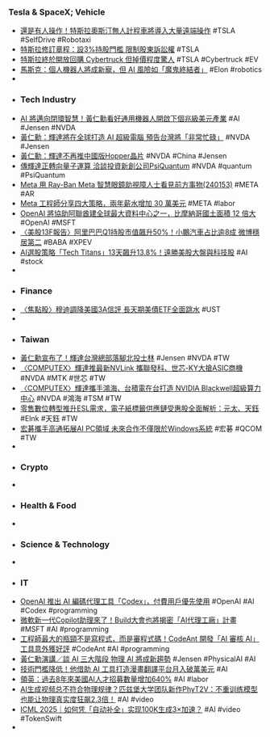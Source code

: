 ### Tesla & SpaceX; Vehicle
- [還是有人操作！特斯拉奧斯汀無人計程車將導入大量遠端操作](https://www.inside.com.tw/article/38469-tesla-robotaxi-fleet-powered-by-plenty-of-teleoperation) #TSLA #SelfDrive #Robotaxi
- [特斯拉修訂章程：設3%持股門檻 限制股東訴訟權](https://search.app/ZpHpp) #TSLA
- [特斯拉終於開放回購 Cybertruck 但掉價程度驚人](https://search.app/K1WSz) #TSLA #Cybertruck #EV
- [馬斯克：個人機器人將成新寵，但 AI 風險如「魔鬼終結者」](https://search.app/GnKcE) #Elon #robotics
-
- ### Tech Industry
- [AI 將邁向閉環智慧！黃仁勳看好通用機器人開啟下個兆級美元產業](https://search.app/mS2SC) #AI #Jensen #NVDA
- [黃仁勳：輝達將在全球打造 AI 超級電腦 預告台灣將「非常忙碌」](https://search.app/ozrmq) #NVDA #Jensen
- [黃仁勳：輝達不再推中國版Hopper晶片](https://search.app/pC7gf) #NVDA #China #Jensen
- [傳輝達正轉向量子運算 洽談投資新創公司PsiQuantum](https://search.app/MQXq8) #NVDA #quantum #PsiQuantum
- [Meta 用 Ray-Ban Meta 智慧眼鏡助視障人士看見前方事物(240153)](https://search.app/tj3nE) #META #AR
- [Meta 工程師分享四大策略，兩年薪水增加 30 萬美元](https://search.app/G4iiR) #META #labor
- [OpenAI 將協助阿聯酋建全球最大資料中心之一，比摩納哥國土面積 12 倍大](https://technews.tw/2025/05/18/openai-help-uae-develop-data-center/) #OpenAI #MSFT
- [〈美股13F報告〉阿里巴巴Q1持股市值飆升50%！小鵬汽車占比逾8成 微博穩居第二](https://search.app/E1iRd) #BABA #XPEV
- [AI選股策略「Tech Titans」13天飆升13.8%！遠勝美股大盤與科技股](https://search.app/FkVY2) #AI #stock
-
- ### Finance
- [〈焦點股〉穆迪調降美國3A信評 長天期美債ETF全面跳水](https://search.app/7ZFZB) #UST
-
- ### Taiwan
- [黃仁勳宣布了！輝達台灣總部落腳北投士林](https://search.app/593iC) #Jensen #NVDA #TW
- [〈COMPUTEX〉輝達推最新NVLink 攜聯發科、世芯-KY大搶ASIC商機](https://search.app/8bAio) #NVDA #MTK #世芯 #TW
- [〈COMPUTEX〉輝達攜手鴻海、台積電在台打造 NVIDIA Blackwell超級算力中心](https://news.cnyes.com/news/id/5984838) #NVDA #鴻海 #TSM #TW
- [零售數位轉型推升ESL需求，電子紙標籤供應鏈受惠股全面解析：元太、天鈺](https://search.app/TMggR) #EInk #天鈺 #TW
- [宏碁攜手高通拓展AI PC領域 未來合作不僅限於Windows系統](https://search.app/SnDm3) #宏碁 #QCOM #TW
-
- ### Crypto
-
- ### Health & Food
-
- ### Science & Technology
-
- ### IT
- [OpenAI 推出 AI 編碼代理工具「Codex」，付費用戶優先使用](https://search.app/gsrsW) #OpenAI #AI #Codex #programming
- [微軟新一代Copilot助理來了！Build大會也將揭密「AI代理工廠」計畫](https://search.app/MjGmo) #MSFT #AI #programming
- [工程師最大的瓶頸不是寫程式，而是審程式碼！CodeAnt 開發「AI 審核 AI」工具意外獲好評](https://search.app/mJUEH) #CodeAnt #AI #programming
- [黃仁勳演講／談 AI 三大階段 物理 AI 將成新趨勢](https://money.udn.com/money/story/5612/8749451) #Jensen #PhysicalAI #AI
- [技術門檻降低！他借助 AI 工具打造漫畫翻譯平台月入破萬美元](https://search.app/d1Sjc) #AI
- [領英：過去8年來美國AI人才招募數量增加640%](https://today.line.me/tw/v2/article/YagBeMM) #AI #labor
- [AI生成视频总不符合物理规律？匹兹堡大学团队新作PhyT2V：不重训练模型也能让物理真实度狂飙2.3倍！](https://www.jiqizhixin.com/articles/2025-05-19-5) #AI #video
- [ICML 2025｜如何凭「自动补全」实现100K生成3×加速？](https://www.jiqizhixin.com/articles/2025-05-19) #AI #video #TokenSwift
-